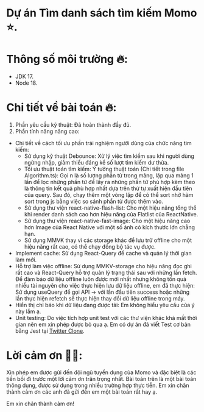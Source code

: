 # Dự án Tìm danh sách tìm kiếm Momo ⭐️.

# Thông số môi trường 🔥:
- JDK 17.
- Node 18.

# Chi tiết về bài toán 🔥:
1. Phần yêu cầu kỹ thuật: Đã hoàn thành đầy đủ.
2. Phần tính năng nâng cao:
- Chi tiết về cách tối ưu phần trải nghiệm người dùng của chức năng tìm kiếm:
   - Sử dụng kỹ thuật Debounce: Xử lý việc tìm kiếm sau khi người dùng ngừng nhập, giảm thiểu đáng kể số lượt tìm kiếm dư thừa.
   - Tối ưu thuật toán tìm kiếm: Ý tưởng thuật toán (Chi tiết trong file Algorithm.ts): Gọi n là số lượng phần tử trong mảng, lặp qua mảng 1 lần để lọc những phần tử để lấy ra những phần tử phù hợp kèm theo là thông tin kết quả phù hợp nhất dựa trên thứ tự xuất hiện đầu tiên của query. Sau đó, chạy thêm một vòng lặp để có thể sort nhờ hàm sort trong js bằng việc so sánh phần tử được thêm vào.
   - Sử dụng thư viện react-native-flash-list: Cho một hiệu năng tổng thể khi render danh sách cao hơn hiệu năng của Flatlist của ReactNative.
   - Sử dụng thư viện react-native-fast-image: Cho một hiệu năng cao hơn Image của React Native với một số ảnh có kích thước lớn chẳng hạn.
   - Sử dụng MMVK thay vì các storage khác để lưu trữ offline cho một hiệu năng rất cao, có thể chạy đồng bộ tác vụ được.
- Implement cache: Sử dụng React-Query để cache và quản lý thời gian làm mới.
- Hỗ trợ làm việc offline: Sử dụng MMKV-storage cho hiệu năng đọc ghi rất cao và React-Query hỗ trợ quản lý trạng thái sau với những lần fetch. Để đảm bảo dữ liệu offline luôn được mới nhất nhưng không tốn quá nhiều tài nguyên cho việc thực hiện lưu dữ liệu offline, em đã thực hiện: Sử dụng useQuery để gọi API -> với lần đầu tiên success hoặc những lần thực hiện refetch sẽ thực hiện thay đổi dữ liệu offline trong máy.
- Hiển thị chỉ báo khi dữ liệu đang được tải: Em không hiểu yêu cầu của ý này lắm ạ.
- Unit testing: Do việc tích hợp unit test với các thư viện khác khá mất thời gian nên em xin phép được bỏ qua ạ. Em có dự án đã viết Test cơ bản bằng Jest tại [Twitter Clone](https://github.com/Thaehan/Twitter-clone/tree/master/__test__).

# Lời cảm ơn 🙇‍♂️:

Xin phép em được gửi đến đội ngũ tuyển dụng của Momo và đặc biệt là các tiền bối đi trước một lời cảm ơn trân trọng nhất. Bài toán trên là một bài toán thông dụng, được sử dụng trong nhiều trường hợp thực tiễn. Em xin chân thành cảm ơn các anh đã gửi đến em một bài toán rất hay ạ.

Em xin chân thành cảm ơn!
